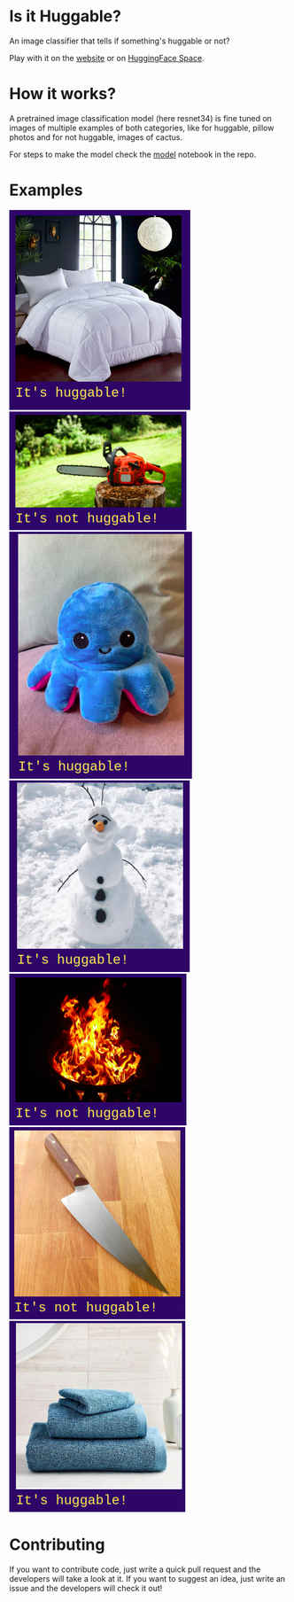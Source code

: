 # Is it Huggable?
An image classifier that tells if something's huggable or not?

Play with it on the [website](https://daspartho.github.io/is-it-huggable/) or on [HuggingFace Space](https://huggingface.co/spaces/daspartho/is-it-huggable).

# How it works?
A pretrained image classification model (here resnet34) is fine tuned on images of multiple examples of both categories, like for huggable, pillow photos and for not huggable, images of cactus.

For steps to make the model check the [model](https://github.com/daspartho/is-it-huggable/blob/main/model.ipynb) notebook in the repo.

# Examples
![](demo-images/bed.png)
![](demo-images/chainsaw.png)
![](demo-images/plushie.png)
![](demo-images/snowman.png)
![](demo-images/fire.png)
![](demo-images/knife.png)
![](demo-images/towel.png)

# Contributing
If you want to contribute code, just write a quick pull request and the developers will take a look at it. If you want to suggest an idea, just write an issue and the developers will check it out!